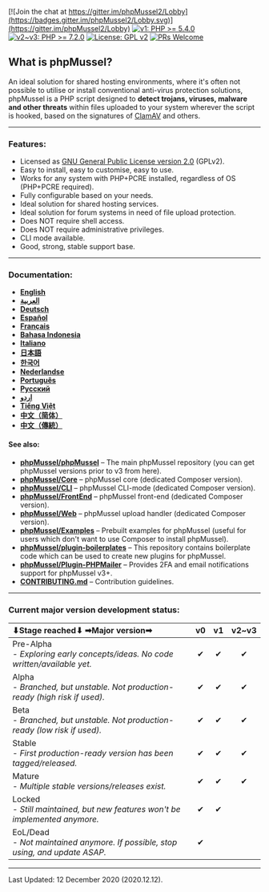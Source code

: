 [![Join the chat at https://gitter.im/phpMussel2/Lobby](https://badges.gitter.im/phpMussel2/Lobby.svg)](https://gitter.im/phpMussel2/Lobby)
[![v1: PHP >= 5.4.0](https://img.shields.io/badge/v1-PHP%20%3E%3D%205.4.0-8892bf.svg)](https://maikuolan.github.io/Compatibility-Charts/)
[![v2~v3: PHP >= 7.2.0](https://img.shields.io/badge/v2%7Ev3-PHP%20%3E%3D%207.2.0-8892bf.svg)](https://maikuolan.github.io/Compatibility-Charts/)
[![License: GPL v2](https://img.shields.io/badge/License-GPL%20v2-blue.svg)](https://www.gnu.org/licenses/old-licenses/gpl-2.0.en.html)
[![PRs Welcome](https://img.shields.io/badge/PRs-Welcome-brightgreen.svg)](http://makeapullrequest.com)

## **What is phpMussel?**

An ideal solution for shared hosting environments, where it's often not possible to utilise or install conventional anti-virus protection solutions, phpMussel is a PHP script designed to **detect trojans, viruses, malware and other threats** within files uploaded to your system wherever the script is hooked, based on the signatures of [ClamAV](https://www.clamav.net/) and others.

---


### Features:
- Licensed as [GNU General Public License version 2.0](https://github.com/phpMussel/phpMussel/blob/v2/LICENSE.txt) (GPLv2).
- Easy to install, easy to customise, easy to use.
- Works for any system with PHP+PCRE installed, regardless of OS (PHP+PCRE required).
- Fully configurable based on your needs.
- Ideal solution for shared hosting services.
- Ideal solution for forum systems in need of file upload protection.
- Does NOT require shell access.
- Does NOT require administrative privileges.
- CLI mode available.
- Good, strong, stable support base.

---


### Documentation:
- **[English](https://github.com/phpMussel/Docs/blob/master/readme.en.md)**
- **[العربية](https://github.com/phpMussel/Docs/blob/master/readme.ar.md)**
- **[Deutsch](https://github.com/phpMussel/Docs/blob/master/readme.de.md)**
- **[Español](https://github.com/phpMussel/Docs/blob/master/readme.es.md)**
- **[Français](https://github.com/phpMussel/Docs/blob/master/readme.fr.md)**
- **[Bahasa Indonesia](https://github.com/phpMussel/Docs/blob/master/readme.id.md)**
- **[Italiano](https://github.com/phpMussel/Docs/blob/master/readme.it.md)**
- **[日本語](https://github.com/phpMussel/Docs/blob/master/readme.ja.md)**
- **[한국어](https://github.com/phpMussel/Docs/blob/master/readme.ko.md)**
- **[Nederlandse](https://github.com/phpMussel/Docs/blob/master/readme.nl.md)**
- **[Português](https://github.com/phpMussel/Docs/blob/master/readme.pt.md)**
- **[Русский](https://github.com/phpMussel/Docs/blob/master/readme.ru.md)**
- **[اردو](https://github.com/phpMussel/Docs/blob/master/readme.ur.md)**
- **[Tiếng Việt](https://github.com/phpMussel/Docs/blob/master/readme.vi.md)**
- **[中文（简体）](https://github.com/phpMussel/Docs/blob/master/readme.zh.md)**
- **[中文（傳統）](https://github.com/phpMussel/Docs/blob/master/readme.zh-tw.md)**

#### See also:
- [**phpMussel/phpMussel**](https://github.com/phpMussel/phpMussel) – The main phpMussel repository (you can get phpMussel versions prior to v3 from here).
- [**phpMussel/Core**](https://github.com/phpMussel/Core) – phpMussel core (dedicated Composer version).
- [**phpMussel/CLI**](https://github.com/phpMussel/CLI) – phpMussel CLI-mode (dedicated Composer version).
- [**phpMussel/FrontEnd**](https://github.com/phpMussel/FrontEnd) – phpMussel front-end (dedicated Composer version).
- [**phpMussel/Web**](https://github.com/phpMussel/Web) – phpMussel upload handler (dedicated Composer version).
- [**phpMussel/Examples**](https://github.com/phpMussel/Examples) – Prebuilt examples for phpMussel (useful for users which don't want to use Composer to install phpMussel).
- [**phpMussel/plugin-boilerplates**](https://github.com/phpMussel/plugin-boilerplates) – This repository contains boilerplate code which can be used to create new plugins for phpMussel.
- [**phpMussel/Plugin-PHPMailer**](https://github.com/phpMussel/Plugin-PHPMailer) – Provides 2FA and email notifications support for phpMussel v3+.
- [**CONTRIBUTING.md**](https://github.com/phpMussel/.github/blob/master/CONTRIBUTING.md) – Contribution guidelines.

---


### Current major version development status:

⬇Stage reached⬇ ➡Major version➡ | v0 | v1 | v2~v3
:--|:-:|:-:|:-:
Pre-Alpha<em><br />- Exploring early concepts/ideas. No code written/available yet.</em> | ✔ | ✔ | ✔
Alpha<em><br />- Branched, but unstable. Not production-ready (high risk if used).</em> | ✔ | ✔ | ✔
Beta<em><br />- Branched, but unstable. Not production-ready (low risk if used).</em> | ✔ | ✔ | ✔
Stable<em><br />- First production-ready version has been tagged/released.</em> | ✔ | ✔ | ✔
Mature<em><br />- Multiple stable versions/releases exist.</em> | ✔ | ✔ | ✔
Locked<em><br />- Still maintained, but new features won't be implemented anymore.</em> | ✔ | ✔
EoL/Dead<em><br />- Not maintained anymore. If possible, stop using, and update ASAP.</em> | ✔

---


Last Updated: 12 December 2020 (2020.12.12).
